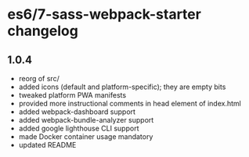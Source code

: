 # es6/7-sass-webpack-starter changelog

## 1.0.4

* reorg of src/
* added icons (default and platform-specific); they are empty bits
* tweaked platform PWA manifests
* provided more instructional comments in head element of index.html
* added webpack-dashboard support
* added webpack-bundle-analyzer support
* added google lighthouse CLI support
* made Docker container usage mandatory
* updated README